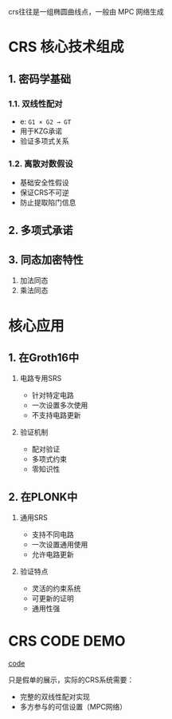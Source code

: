
crs往往是一组椭圆曲线点，一般由 MPC 网络生成
# CRS 核心技术组成

## 1. 密码学基础
### 1.1. 双线性配对
   - e: `G1 × G2 → GT`
   - 用于KZG承诺
   - 验证多项式关系

### 1.2. 离散对数假设
   - 基础安全性假设
   - 保证CRS不可逆
   - 防止提取陷门信息
## 2. 多项式承诺
## 3. 同态加密特性
1. 加法同态
2. 乘法同态

# 核心应用
## 1.  在Groth16中
1. 电路专用SRS
   - 针对特定电路
   - 一次设置多次使用
   - 不支持电路更新

2. 验证机制
   - 配对验证
   - 多项式约束
   - 零知识性

## 2. 在PLONK中
1. 通用SRS
   - 支持不同电路
   - 一次设置通用使用
   - 允许电路更新

2. 验证特点
   - 灵活的约束系统
   - 可更新的证明
   - 通用性强

# CRS CODE DEMO

[code](./crscode/crs.go)

只是假单的展示，实际的CRS系统需要：
- 完整的双线性配对实现
- 多方参与的可信设置（MPC网络）
